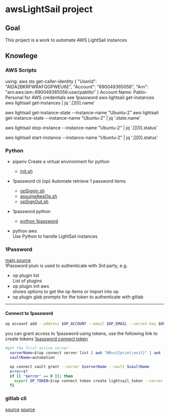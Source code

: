 # awsLightSail project
## Goal
  This project is a work to automate AWS LightSail instances

## Knowlege
### AWS Scripts
using: aws sts get-caller-identity
{
    "UserId": "AIDA2BKRFWRAFQGPWEU6E",
    "Account": "690049365056",
    "Arn": "arn:aws:iam::690049365056:user/pablito"
}
Account Name: Pablo-Personal
for AWS credentials see 1password
aws lightsail get-instances
  aws lightsail get-instances | jq '.[][0].name'

aws lightsail get-instance-state --instance-name "Ubuntu-2"
  aws lightsail get-instance-state --instance-name "Ubuntu-2" | jq '.state.name'

aws lightsail stop-instance      --instance-name "Ubuntu-2" | jq '.[][0].status'

aws lightsail start-instance      --instance-name "Ubuntu-2" | jq '.[][0].status'

### Python
- pipenv
  Create a virtual environment for python
  - [init.sh](./init.sh)

- 1password cli (op)
  Automate retrieve 1 password items
  - [opSignin.sh](./bashScripts/opSignin.sh)
  - [assumeAwsOp.sh](./bashScripts/assumeAwsOp.sh)
  - [opSignOut.sh](./bashScripts/opSignOut.sh)


- 1password python
  - [python 1password](https://developer.1password.com/docs/cli/reference/management-commands/connect/#connect-token)

- python aws  
  Use Python to handle LightSail instances


### 1Password
[main source](https://developer.1password.com/docs/cli)  
1Password pluin is used to authenticate with 3rd party, e.g.
- op plugin list   
  List of plugins  
- op plugin init aws  
  shows options to get the op items or import into op
- op plugin glab
  prompts for the token to authenticate with gitlab



---
#### Connect to 1password
```bash
op account add --address $OP_ACCOUNT --email $OP_EMAIL --secret-key $OP_SECRET_KEY --signin
```

you can grant access to 1password using tokens, use the following link to create tokens
[1password connect token](https://developer.1password.com/docs/cli/reference/management-commands/connect/#connect-token)

```bash
#get the first active server
  serverName=$(op connect server list | awk "NR==2{print;exit}" | awk -F' ' '{print $2}')
  vaultName=automation

  op connect vault grant --server $serverName --vault $vaultName
  error=$?
  if [[ "$error" == 0 ]]; then
    export OP_TOKEN=$(op connect token create lightsail_token --server $serverName --vault "$vaultName,r")
  fi 
```

### gitlab cli
[source](https://developer.1password.com/docs/cli/shell-plugins/gitlab/)
[source](https://docs.gitlab.com/ee/editor_extensions/gitlab_cli/index.html)